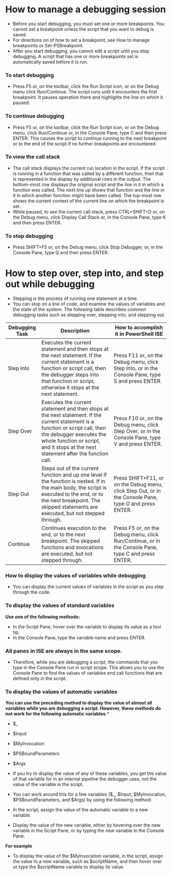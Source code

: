 # How to manage a debugging session

- Before you start debugging, you must set one or more breakpoints. You cannot set a breakpoint unless the script that you want to debug is saved. 
- For directions on of how to set a breakpoint, see How to manage breakpoints or Set-PSBreakpoint. 
- After you start debugging, you cannot edit a script until you stop debugging. A script that has one or more breakpoints set is automatically saved before it is run.

### To start debugging
- Press F5 or, on the toolbar, click the Run Script icon, or on the Debug menu click Run/Continue. The script runs until it encounters the first breakpoint. It pauses operation there and highlights the line on which it paused.

### To continue debugging
- Press F5 or, on the toolbar, click the Run Script icon, or on the Debug menu, click Run/Continue or, in the Console Pane, type C and then press ENTER. This causes the script to continue running to the next breakpoint or to the end of the script if no further breakpoints are encountered.

### To view the call stack
- The call stack displays the current run location in the script. If the script is running in a function that was called by a different function, then that is represented in the display by additional rows in the output. The bottom-most row displays the original script and the line in it in which a function was called. The next line up shows that function and the line in it in which another function might have been called. The top-most row shows the current context of the current line on which the breakpoint is set.
- While paused, to see the current call stack, press CTRL+SHIFT+D or, on the Debug menu, click Display Call Stack or, in the Console Pane, type K and then press ENTER.

### To stop debugging
- Press SHIFT+F5 or, on the Debug menu, click Stop Debugger, or, in the Console Pane, type Q and then press ENTER.

# How to step over, step into, and step out while debugging

- Stepping is the process of running one statement at a time. 
- You can stop on a line of code, and examine the values of variables and the state of the system. The following table describes common debugging tasks such as stepping over, stepping into, and stepping out.

|Debugging Task |	Description |	How to accomplish it in PowerShell ISE|
|---|---|---|
|Step Into	|Executes the current statement and then stops at the next statement. If the current statement is a function or script call, then the debugger steps into that function or script, otherwise it stops at the next statement.	|Press F11 or, on the Debug menu, click Step Into, or in the Console Pane, type S and press ENTER.|
|Step Over	|Executes the current statement and then stops at the next statement. If the current statement is a function or script call, then the debugger executes the whole function or script, and it stops at the next statement after the function call.	|Press F10 or, on the Debug menu, click Step Over, or in the Console Pane, type V and press ENTER.|
|Step Out	|Steps out of the current function and up one level if the function is nested. If in the main body, the script is executed to the end, or to the next breakpoint. The skipped statements are executed, but not stepped through.	|Press SHIFT+F11, or on the Debug menu, click Step Out, or in the Console Pane, type O and press ENTER.|
|Continue	|Continues execution to the end, or to the next breakpoint. The skipped functions and invocations are executed, but not stepped through.	|Press F5 or, on the Debug menu, click Run/Continue, or in the Console Pane, type C and press ENTER.|

### How to display the values of variables while debugging
- You can display the current values of variables in the script as you step through the code.

### To display the values of standard variables
**Use one of the following methods:**
- In the Script Pane, hover over the variable to display its value as a tool tip.
- In the Console Pane, type the variable name and press ENTER.

### All panes in ISE are always in the same scope. 
- Therefore, while you are debugging a script, the commands that you type in the Console Pane run in script scope. This allows you to use the Console Pane to find the values of variables and call functions that are defined only in the script.

### To display the values of automatic variables
**You can use the preceding method to display the value of almost all variables while you are debugging a script. However, these methods do not work for the following automatic variables.***

- $_
- $Input
- $MyInvocation
- $PSBoundParameters
- $Args

- If you try to display the value of any of these variables, you get the value of that variable for in an internal pipeline the debugger uses, not the value of the variable in the script. 
- You can work around this for a few variables ($_, $Input, $MyInvocation, $PSBoundParameters, and $Args) by using the following method:
 - In the script, assign the value of the automatic variable to a new variable.
 - Display the value of the new variable, either by hovering over the new variable in the Script Pane, or by typing the new variable in the Console Pane.

**For example**
- To display the value of the $MyInvocation variable, in the script, assign the value to a new variable, such as $scriptName, and then hover over or type the $scriptName variable to display its value.
